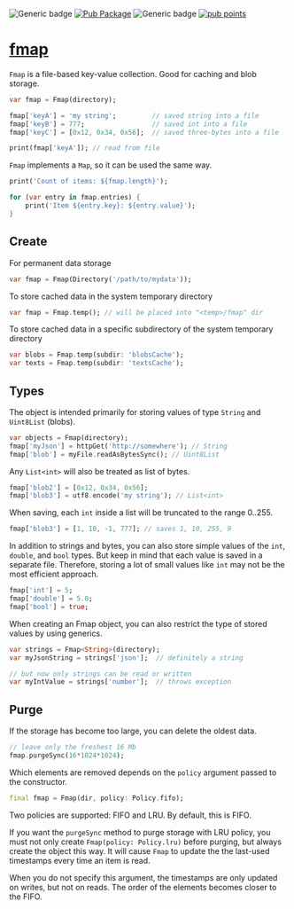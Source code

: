 ![Generic badge](https://img.shields.io/badge/status-it_works-ok.svg)
[![Pub Package](https://img.shields.io/pub/v/fmap.svg)](https://pub.dev/packages/fmap)
![Generic badge](https://img.shields.io/badge/testing_on-Windows_|_MacOS_|_Ubuntu-blue.svg)
[![pub points](https://badges.bar/fmap/pub%20points)](https://pub.dev/fmap/tabular/score)



# [fmap](https://github.com/rtmigo/fmap)

`Fmap` is a file-based key-value collection. Good for caching and blob storage.

``` dart
var fmap = Fmap(directory);

fmap['keyA'] = 'my string';         // saved string into a file
fmap['keyB'] = 777;                 // saved int into a file
fmap['keyC'] = [0x12, 0x34, 0x56];  // saved three-bytes into a file

print(fmap['keyA']); // read from file
```

`Fmap` implements a `Map`, so it can be used the same way.

``` dart
print('Count of items: ${fmap.length}');

for (var entry in fmap.entries) {
    print('Item ${entry.key}: ${entry.value}'); 
}
```

## Create

For permanent data storage

``` dart
var fmap = Fmap(Directory('/path/to/mydata'));
```

To store cached data in the system temporary directory

``` dart
var fmap = Fmap.temp(); // will be placed into "<temp>/fmap" dir
```

To store cached data in a specific subdirectory of the system temporary directory

``` dart
var blobs = Fmap.temp(subdir: 'blobsCache');
var texts = Fmap.temp(subdir: 'textsCache');
```


## Types

The object is intended primarily for storing values of type `String` 
and `Uint8List` (blobs).

``` dart
var objects = Fmap(directory);
fmap['myJson'] = httpGet('http://somewhere'); // String
fmap['blob'] = myFile.readAsBytesSync(); // Uint8List
```

Any `List<int>` will also be treated as list of bytes.

``` dart
fmap['blob2'] = [0x12, 0x34, 0x56];
fmap['blob3'] = utf8.encode('my string'); // List<int>
```

When saving, each `int` inside a list will be truncated to the range 0..255.

``` dart
fmap['blob3'] = [1, 10, -1, 777]; // saves 1, 10, 255, 9 
```

In addition to strings and bytes, you can also store simple values of the 
`int`, `double`, and `bool` types. But keep in mind that each value is saved 
in a separate file. Therefore, storing a lot of small values like `int` may 
not be the most efficient approach.

``` dart
fmap['int'] = 5;
fmap['double'] = 5.0; 
fmap['bool'] = true;
```

When creating an Fmap object, you can also restrict the type of stored values 
by using generics.

``` dart
var strings = Fmap<String>(directory);
var myJsonString = strings['json'];  // definitely a string 

// but now only strings can be read or written
var myIntValue = strings['number'];  // throws exception
```

## Purge

If the storage has become too large, you can delete the oldest data.

``` dart
// leave only the freshest 16 Mb
fmap.purgeSync(16*1024*1024);
```

Which elements are removed depends on the `policy` argument passed to the 
constructor.

``` dart
final fmap = Fmap(dir, policy: Policy.fifo);
```

Two policies are supported: FIFO and LRU. By default, this is FIFO.

If you want the `purgeSync` method to purge storage with LRU policy, you must
not only create `Fmap(policy: Policy.lru)` before purging, but always
create the object this way. It will cause `Fmap` to update the the last-used 
timestamps every time an item is read.

When you do not specify this argument, the timestamps are only updated on 
writes, but not on reads. The order of the elements becomes closer to the FIFO.




